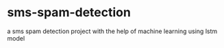 # sms-spam-detection
a sms spam detection project with the help of machine learning using lstm model

